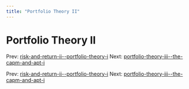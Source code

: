 ```yaml
---
title: "Portfolio Theory II"
---
```


# Portfolio Theory II

Prev: [risk-and-return-ii--portfolio-theory-i](risk-and-return-ii--portfolio-theory-i.md)
Next: [portfolio-theory-iii--the-capm-and-apt-i](portfolio-theory-iii--the-capm-and-apt-i.md)

Prev: [risk-and-return-ii--portfolio-theory-i](risk-and-return-ii--portfolio-theory-i.md)
Next: [portfolio-theory-iii--the-capm-and-apt-i](portfolio-theory-iii--the-capm-and-apt-i.md)
